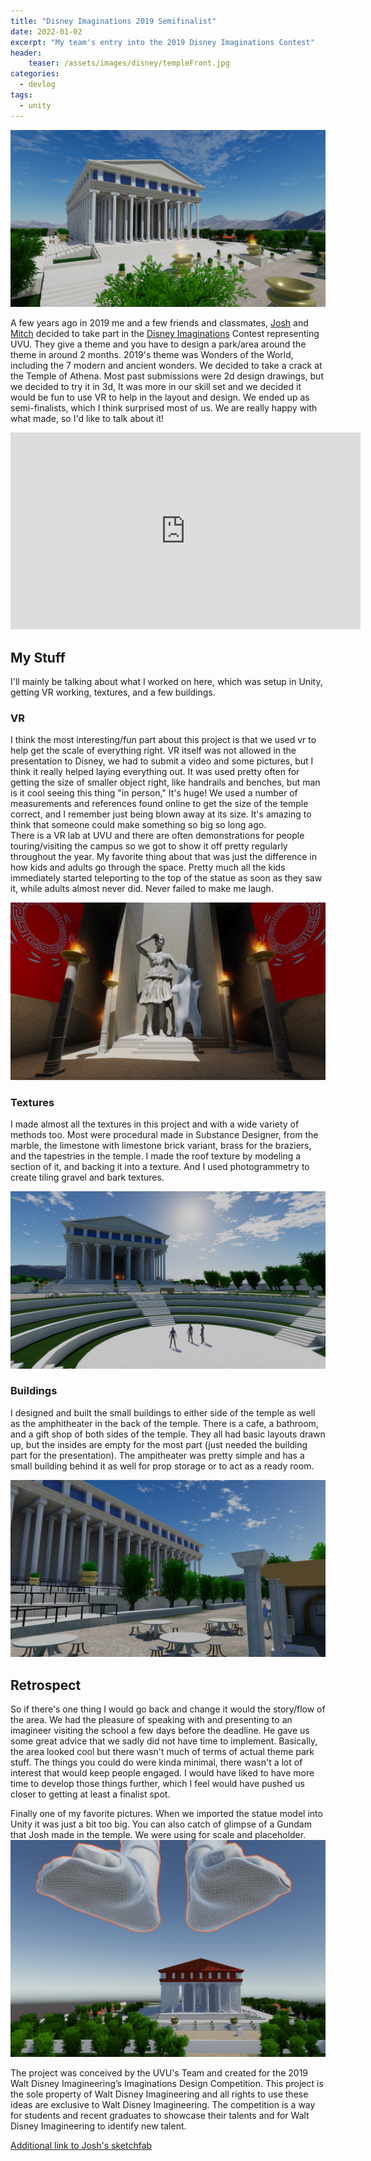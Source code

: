 ```yaml
---
title: "Disney Imaginations 2019 Semifinalist"
date: 2022-01-02
excerpt: "My team's entry into the 2019 Disney Imaginations Contest"
header:
    teaser: /assets/images/disney/templeFront.jpg
categories:
  - devlog
tags:
  - unity
---
```


![The front of the temple](/assets/images/disney/templeFront.jpg)

A few years ago in 2019 me and a few friends and classmates, [Josh](https://www.artstation.com/caboosereynolds) and [Mitch](https://www.mitch-diamond.com/) decided to take part in the [Disney Imaginations](https://disneyimaginations.com/) Contest representing UVU. They give a theme and you have to design a park/area around the theme in around 2 months. 2019's theme was Wonders of the World, including the 7 modern and ancient wonders. We decided to take a crack at the Temple of Athena. Most past submissions were 2d design drawings, but we decided to try it in 3d, It was more in our skill set and we decided it would be fun to use VR to help in the layout and design. We ended up as semi-finalists, which I think surprised most of us. We are really happy with what made, so I'd like to talk about it!

<iframe width="560" height="315" src="https://www.youtube.com/embed/IfD2K149y_4" frameborder="0" allow="accelerometer; autoplay; clipboard-write; encrypted-media; gyroscope; picture-in-picture" allowfullscreen></iframe>

## My Stuff
I'll mainly be talking about what I worked on here, which was setup in Unity, getting VR working, textures, and a few buildings.

### VR
I think the most interesting/fun part about this project is that we used vr to help get the scale of everything right. VR itself was not allowed in the presentation to Disney, we had to submit a video and some pictures, but I think it really helped laying everything out. It was used pretty often for getting the size of smaller object right, like handrails and benches, but man is it cool seeing this thing "in person," It's huge! We used a number of measurements and references found online to get the size of the temple correct, and I remember just being blown away at its size. It's amazing to think that someone could make something so big so long ago.  
There is a VR lab at UVU and there are often demonstrations for people touring/visiting the campus so we got to show it off pretty regularly throughout the year. My favorite thing about that was just the difference in how kids and adults go through the space. Pretty much all the kids immediately started teleporting to the top of the statue as soon as they saw it, while adults almost never did. Never failed to make me laugh.

![The inside of the temple](/assets/images/disney/templeInside.jpg)

### Textures
I made almost all the textures in this project and with a wide variety of methods too. Most were procedural made in Substance Designer, from the marble, the limestone with limestone brick variant, brass for the braziers, and the tapestries in the temple. I made the roof texture by modeling a section of it, and backing it into a texture. And I used photogrammetry to create tiling gravel and bark textures.

![The back of the temple](/assets/images/disney/templeBack.jpg)

### Buildings
I designed and built the small buildings to either side of the temple as well as the amphitheater in the back of the temple. There is a cafe, a bathroom, and a gift shop of both sides of the temple. They all had basic layouts drawn up, but the insides are empty for the most part (just needed the building part for the presentation). The ampitheater was pretty simple and has a small building behind it as well for prop storage or to act as a ready room.

![The side of the temple](/assets/images/disney/templeSide.jpg)

## Retrospect
So if there's one thing I would go back and change it would the story/flow of the area. We had the pleasure of speaking with and presenting to an imagineer visiting the school a few days before the deadline. He gave us some great advice that we sadly did not have time to implement. Basically, the area looked cool but there wasn't much of terms of actual theme park stuff. The things you could do were kinda minimal, there wasn't a lot of interest that would keep people engaged. I would have liked to have more time to develop those things further, which I feel would have pushed us closer to getting at least a finalist spot.



Finally one of my favorite pictures. When we imported the statue model into Unity it was just a bit too big. You can also catch of glimpse of a Gundam that Josh made in the temple. We were using for scale and placeholder.
![The side of the temple](/assets/images/disney/bigFeet.jpg)


The project was conceived by the UVU's Team and
created for the 2019 Walt Disney Imagineering’s Imaginations Design Competition. This project is the sole property of Walt Disney Imagineering and all rights to use these ideas are exclusive to Walt Disney Imagineering. The competition is a way for students and recent graduates to showcase their talents and for Walt Disney Imagineering to identify new talent.

[Additional link to Josh's sketchfab](https://sketchfab.com/caboose3d)